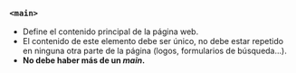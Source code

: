 ### `<main>`

- Define el contenido principal de la página web.  
- El contenido de este elemento debe ser único, no debe estar repetido en ninguna otra parte de la página (logos, 
formularios de búsqueda...).  
- **No debe haber más de un _main_.**